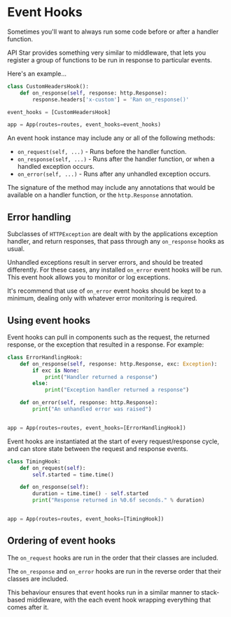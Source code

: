# Event Hooks

Sometimes you'll want to always run some code before or after a handler function.

API Star provides something very similar to middleware, that lets you register
a group of functions to be run in response to particular events.

Here's an example...

```python
class CustomHeadersHook():
    def on_response(self, response: http.Response):
        response.headers['x-custom'] = 'Ran on_response()'

event_hooks = [CustomHeadersHook]

app = App(routes=routes, event_hooks=event_hooks)
```

An event hook instance may include any or all of the following methods:

* `on_request(self, ...)` - Runs before the handler function.
* `on_response(self, ...)` - Runs after the handler function, or when a handled exception occurs.
* `on_error(self, ...)` - Runs after any unhandled exception occurs.

The signature of the method may include any annotations that would be available
on a handler function, or the `http.Response` annotation.

## Error handling

Subclasses of `HTTPException` are dealt with by the applications exception handler,
and return responses, that pass through any `on_response` hooks as usual.

Unhandled exceptions result in server errors, and should be treated differently.
For these cases, any installed `on_error` event hooks will be run. This event hook
allows you to monitor or log exceptions.

It's recommend that use of `on_error` event hooks should be kept to a minimum,
dealing only with whatever error monitoring is required.

## Using event hooks

Event hooks can pull in components such as the request, the returned response,
or the exception that resulted in a response. For example:

```python
class ErrorHandlingHook:
    def on_response(self, response: http.Response, exc: Exception):
        if exc is None:
            print("Handler returned a response")
        else:
            print("Exception handler returned a response")

    def on_error(self, response: http.Response):
        print("An unhandled error was raised")


app = App(routes=routes, event_hooks=[ErrorHandlingHook])
```

Event hooks are instantiated at the start of every request/response cycle, and can
store state between the request and response events.

```python
class TimingHook:
    def on_request(self):
        self.started = time.time()

    def on_response(self):
        duration = time.time() - self.started
        print("Response returned in %0.6f seconds." % duration)


app = App(routes=routes, event_hooks=[TimingHook])
```

## Ordering of event hooks

The `on_request` hooks are run in the order that their classes are included.

The `on_response` and `on_error` hooks are run in the reverse order that their classes are included.

This behaviour ensures that event hooks run in a similar manner to stack-based middleware,
with the each event hook wrapping everything that comes after it.
